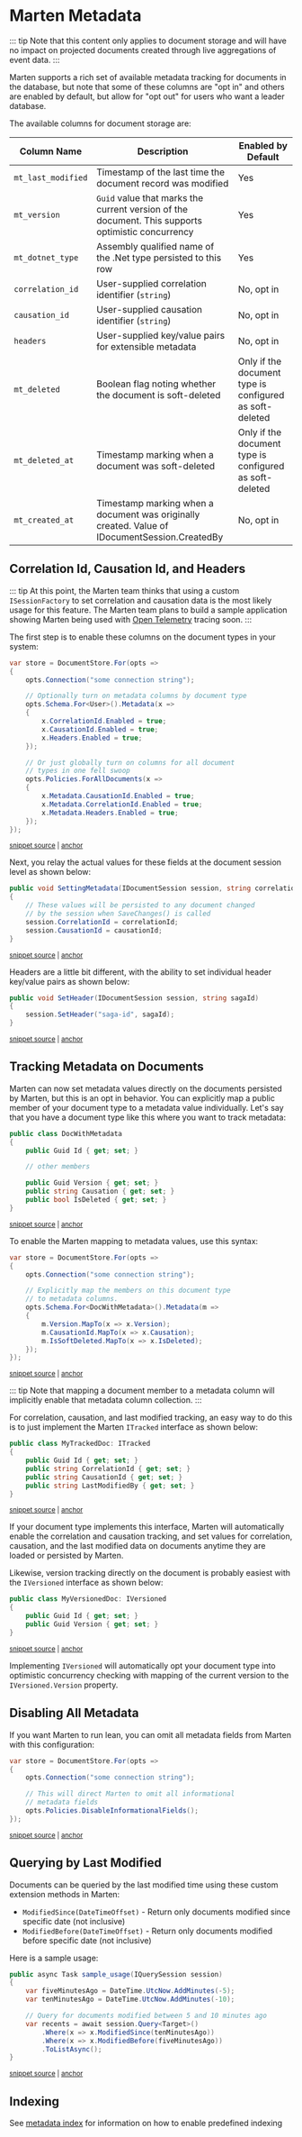 # Marten Metadata

::: tip
Note that this content only applies to document storage and will have no impact on projected documents
created through live aggregations of event data.
:::

Marten supports a rich set of available metadata tracking for documents in the database, but note that some
of these columns are "opt in" and others are enabled by default, but allow for "opt out" for users who want
a leader database.

The available columns for document storage are:

|Column Name| Description                                                                                       |Enabled by Default|
|-----------|---------------------------------------------------------------------------------------------------|------------------|
|`mt_last_modified`| Timestamp of the last time the document record was modified                                       |Yes|
|`mt_version`| `Guid` value that marks the current version of the document. This supports optimistic concurrency |Yes|
|`mt_dotnet_type`| Assembly qualified name of the .Net type persisted to this row                                    |Yes|
|`correlation_id`| User-supplied correlation identifier (`string`)                                                   |No, opt in|
|`causation_id`| User-supplied causation identifier (`string`)                                                     |No, opt in|
|`headers`| User-supplied key/value pairs for extensible metadata                                             |No, opt in|
|`mt_deleted`| Boolean flag noting whether the document is soft-deleted                                          |Only if the document type is configured as soft-deleted|
|`mt_deleted_at`| Timestamp marking when a document was soft-deleted                                                |Only if the document type is configured as soft-deleted|
|`mt_created_at`| Timestamp marking when a document was originally created. Value of IDocumentSession.CreatedBy     |No, opt in|

## Correlation Id, Causation Id, and Headers

::: tip
At this point, the Marten team thinks that using a custom `ISessionFactory` to set
correlation and causation data is the most likely usage for this feature. The Marten team
plans to build a sample application showing Marten being used with [Open Telemetry](https://opentelemetry.io/) tracing soon.
:::

The first step is to enable these columns on the document types in your system:

<!-- snippet: sample_enabling_causation_fields -->
<a id='snippet-sample_enabling_causation_fields'></a>
```cs
var store = DocumentStore.For(opts =>
{
    opts.Connection("some connection string");

    // Optionally turn on metadata columns by document type
    opts.Schema.For<User>().Metadata(x =>
    {
        x.CorrelationId.Enabled = true;
        x.CausationId.Enabled = true;
        x.Headers.Enabled = true;
    });

    // Or just globally turn on columns for all document
    // types in one fell swoop
    opts.Policies.ForAllDocuments(x =>
    {
        x.Metadata.CausationId.Enabled = true;
        x.Metadata.CorrelationId.Enabled = true;
        x.Metadata.Headers.Enabled = true;
    });
});
```
<sup><a href='https://github.com/JasperFx/marten/blob/master/src/Marten.Testing/Examples/MetadataUsage.cs#L26-L50' title='Snippet source file'>snippet source</a> | <a href='#snippet-sample_enabling_causation_fields' title='Start of snippet'>anchor</a></sup>
<!-- endSnippet -->

Next, you relay the actual values for these fields at the document session level as shown below:

<!-- snippet: sample_setting_metadata_on_session -->
<a id='snippet-sample_setting_metadata_on_session'></a>
```cs
public void SettingMetadata(IDocumentSession session, string correlationId, string causationId)
{
    // These values will be persisted to any document changed
    // by the session when SaveChanges() is called
    session.CorrelationId = correlationId;
    session.CausationId = causationId;
}
```
<sup><a href='https://github.com/JasperFx/marten/blob/master/src/Marten.Testing/Examples/MetadataUsage.cs#L55-L65' title='Snippet source file'>snippet source</a> | <a href='#snippet-sample_setting_metadata_on_session' title='Start of snippet'>anchor</a></sup>
<!-- endSnippet -->

Headers are a little bit different, with the ability to set individual header key/value pairs
as shown below:

<!-- snippet: sample_set_header -->
<a id='snippet-sample_set_header'></a>
```cs
public void SetHeader(IDocumentSession session, string sagaId)
{
    session.SetHeader("saga-id", sagaId);
}
```
<sup><a href='https://github.com/JasperFx/marten/blob/master/src/Marten.Testing/Examples/MetadataUsage.cs#L67-L74' title='Snippet source file'>snippet source</a> | <a href='#snippet-sample_set_header' title='Start of snippet'>anchor</a></sup>
<!-- endSnippet -->

## Tracking Metadata on Documents

Marten can now set metadata values directly on the documents persisted by Marten,
but this is an opt in behavior. You can explicitly map a public member of your document
type to a metadata value individually. Let's say that you have a document type like
this where you want to track metadata:

<!-- snippet: sample_DocWithMetadata -->
<a id='snippet-sample_docwithmetadata'></a>
```cs
public class DocWithMetadata
{
    public Guid Id { get; set; }

    // other members

    public Guid Version { get; set; }
    public string Causation { get; set; }
    public bool IsDeleted { get; set; }
}
```
<sup><a href='https://github.com/JasperFx/marten/blob/master/src/Marten.Testing/Examples/MetadataUsage.cs#L76-L89' title='Snippet source file'>snippet source</a> | <a href='#snippet-sample_docwithmetadata' title='Start of snippet'>anchor</a></sup>
<!-- endSnippet -->

To enable the Marten mapping to metadata values, use this syntax:

<!-- snippet: sample_explicitly_map_metadata -->
<a id='snippet-sample_explicitly_map_metadata'></a>
```cs
var store = DocumentStore.For(opts =>
{
    opts.Connection("some connection string");

    // Explicitly map the members on this document type
    // to metadata columns.
    opts.Schema.For<DocWithMetadata>().Metadata(m =>
    {
        m.Version.MapTo(x => x.Version);
        m.CausationId.MapTo(x => x.Causation);
        m.IsSoftDeleted.MapTo(x => x.IsDeleted);
    });
});
```
<sup><a href='https://github.com/JasperFx/marten/blob/master/src/Marten.Testing/Examples/MetadataUsage.cs#L93-L109' title='Snippet source file'>snippet source</a> | <a href='#snippet-sample_explicitly_map_metadata' title='Start of snippet'>anchor</a></sup>
<!-- endSnippet -->

::: tip
Note that mapping a document member to a metadata column will implicitly enable that metadata column collection.
:::

For correlation, causation, and last modified tracking, an easy way to do this is to
just implement the Marten `ITracked` interface as shown below:

<!-- snippet: sample_MyTrackedDoc -->
<a id='snippet-sample_mytrackeddoc'></a>
```cs
public class MyTrackedDoc: ITracked
{
    public Guid Id { get; set; }
    public string CorrelationId { get; set; }
    public string CausationId { get; set; }
    public string LastModifiedBy { get; set; }
}
```
<sup><a href='https://github.com/JasperFx/marten/blob/master/src/DocumentDbTests/Metadata/metadata_marker_interfaces.cs#L163-L173' title='Snippet source file'>snippet source</a> | <a href='#snippet-sample_mytrackeddoc' title='Start of snippet'>anchor</a></sup>
<!-- endSnippet -->

If your document type implements this interface, Marten will automatically enable the correlation and causation tracking, and set values for correlation, causation, and the last modified data on documents anytime they are loaded or persisted by Marten.

Likewise, version tracking directly on the document is probably easiest with the `IVersioned`
interface as shown below:

<!-- snippet: sample_MyVersionedDoc -->
<a id='snippet-sample_myversioneddoc'></a>
```cs
public class MyVersionedDoc: IVersioned
{
    public Guid Id { get; set; }
    public Guid Version { get; set; }
}
```
<sup><a href='https://github.com/JasperFx/marten/blob/master/src/DocumentDbTests/Metadata/metadata_marker_interfaces.cs#L121-L129' title='Snippet source file'>snippet source</a> | <a href='#snippet-sample_myversioneddoc' title='Start of snippet'>anchor</a></sup>
<!-- endSnippet -->

Implementing `IVersioned` will automatically opt your document type into optimistic concurrency
checking with mapping of the current version to the `IVersioned.Version` property.

## Disabling All Metadata

If you want Marten to run lean, you can omit all metadata fields from Marten with this configuration:

<!-- snippet: sample_DisableAllInformationalFields -->
<a id='snippet-sample_disableallinformationalfields'></a>
```cs
var store = DocumentStore.For(opts =>
{
    opts.Connection("some connection string");

    // This will direct Marten to omit all informational
    // metadata fields
    opts.Policies.DisableInformationalFields();
});
```
<sup><a href='https://github.com/JasperFx/marten/blob/master/src/Marten.Testing/Examples/MetadataUsage.cs#L10-L21' title='Snippet source file'>snippet source</a> | <a href='#snippet-sample_disableallinformationalfields' title='Start of snippet'>anchor</a></sup>
<!-- endSnippet -->

## Querying by Last Modified

Documents can be queried by the last modified time using these custom extension methods in Marten:

* `ModifiedSince(DateTimeOffset)` - Return only documents modified since specific date (not inclusive)
* `ModifiedBefore(DateTimeOffset)` - Return only documents modified before specific date (not inclusive)

Here is a sample usage:

<!-- snippet: sample_last_modified_queries -->
<a id='snippet-sample_last_modified_queries'></a>
```cs
public async Task sample_usage(IQuerySession session)
{
    var fiveMinutesAgo = DateTime.UtcNow.AddMinutes(-5);
    var tenMinutesAgo = DateTime.UtcNow.AddMinutes(-10);

    // Query for documents modified between 5 and 10 minutes ago
    var recents = await session.Query<Target>()
        .Where(x => x.ModifiedSince(tenMinutesAgo))
        .Where(x => x.ModifiedBefore(fiveMinutesAgo))
        .ToListAsync();
}
```
<sup><a href='https://github.com/JasperFx/marten/blob/master/src/DocumentDbTests/Metadata/last_modified_queries.cs#L35-L49' title='Snippet source file'>snippet source</a> | <a href='#snippet-sample_last_modified_queries' title='Start of snippet'>anchor</a></sup>
<!-- endSnippet -->

## Indexing

See [metadata index](/documents/indexing/metadata-indexes) for information on how to enable predefined
indexing
